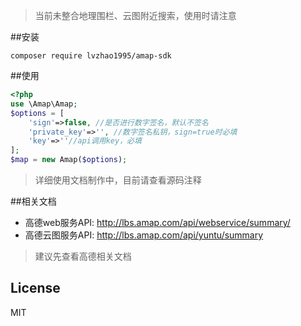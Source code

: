 >当前未整合地理围栏、云图附近搜索，使用时请注意

##安装

```shell
composer require lvzhao1995/amap-sdk
```

##使用

```php
<?php
use \Amap\Amap;
$options = [
    'sign'=>false, //是否进行数字签名，默认不签名
    'private_key'=>'', //数字签名私钥，sign=true时必填
    'key'=>''//api调用key，必填
];
$map = new Amap($options);
```

>详细使用文档制作中，目前请查看源码注释

##相关文档

* 高德web服务API: http://lbs.amap.com/api/webservice/summary/
* 高德云图服务API: http://lbs.amap.com/api/yuntu/summary

>建议先查看高德相关文档

## License

MIT

